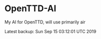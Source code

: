 # OpenTTD-AI
My AI for OpenTTD, will use primarily air

Latest backup: Sun Sep 15 03:12:01 UTC 2019
